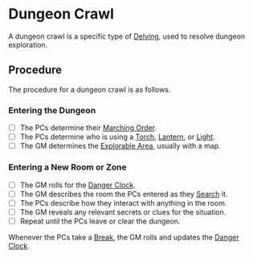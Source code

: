 # Dungeon Crawl

A dungeon crawl is a specific type of [Delving](Delving.md), used to resolve dungeon exploration.

## Procedure

The procedure for a dungeon crawl is as follows.

### Entering the Dungeon

- [ ] The PCs determine their [Marching Order](Delving.md#Marching%20Order).
- [ ] The PCs determine who is using a [Torch](../../Items%20and%20Gear/Gear/10%20Coins/Torch%20Kit.md#Torch), [Lantern](../../Items%20and%20Gear/Gear/25%20Coins/Lantern%20Kit.md#Lantern), or [Light](../../Magic/Spells/Spells%20by%20Level/Level%201/Light.md).
- [ ] The GM determines the [Explorable Area](Delving.md#Explorable%20Area), usually with a map.

### Entering a New Room or Zone

- [ ] The GM rolls for the [Danger Clock](Danger%20Clock.md).
- [ ] The GM describes the room the PCs entered as they [Search](Delving.md#Search) it.
- [ ] The PCs describe how they interact with anything in the room.
- [ ] The GM reveals any relevant secrets or clues for the situation.
- [ ] Repeat until the PCs leave or clear the dungeon.

Whenever the PCs take a [Break](../Core%20Procedures/Break.md), the GM rolls and updates the [Danger Clock](Danger%20Clock.md).
